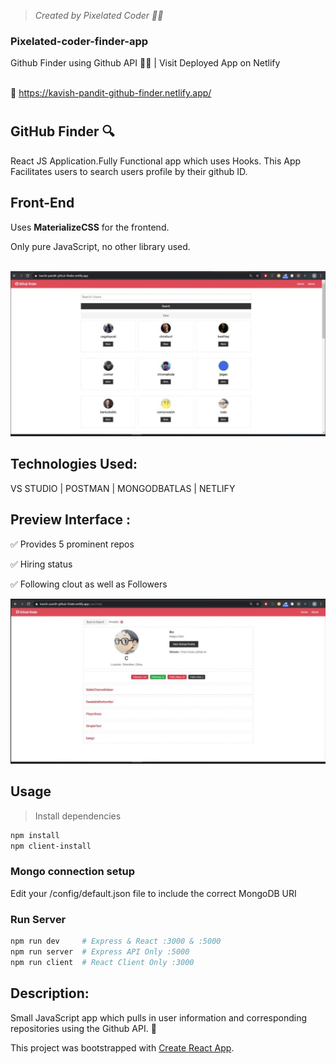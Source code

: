 ><i> Created by Pixelated Coder :man_in_tuxedo:	</i>

<h3>Pixelated-coder-finder-app</h3>

Github Finder using Github API :technologist:
| Visit  Deployed  App on Netlify<br><br>

:link: https://kavish-pandit-github-finder.netlify.app/

# <h2>GitHub Finder :mag: </h2>
React JS Application.Fully Functional app which uses Hooks. This App Facilitates users to search users profile by their github ID. 

## Front-End
Uses <b>MaterializeCSS</b> for the frontend.

Only pure JavaScript, no other library used.<br>
<br>

<img src="https://github.com/beastgetssavvy13/github-finder-react-app/blob/master/gh-images/1.JPG"/>
<br>


## Technologies Used: 
VS STUDIO | POSTMAN | MONGODBATLAS | NETLIFY <br>
 
## Preview Interface :
:white_check_mark: Provides 5 prominent repos <br>

:white_check_mark: Hiring status <br>

:white_check_mark: Following clout as well as Followers

<img src="https://github.com/beastgetssavvy13/github-finder-react-app/blob/master/gh-images/2.JPG"/>
<br>

## Usage

>Install dependencies

```bash
npm install
npm client-install
```

### Mongo connection setup

Edit your /config/default.json file to include the correct MongoDB URI

### Run Server

```bash
npm run dev     # Express & React :3000 & :5000
npm run server  # Express API Only :5000
npm run client  # React Client Only :3000
```
## Description: 
Small JavaScript app which pulls in user information and corresponding repositories using the Github API. :raised_hands:

This project was bootstrapped with [Create React App](https://github.com/facebook/create-react-app).
